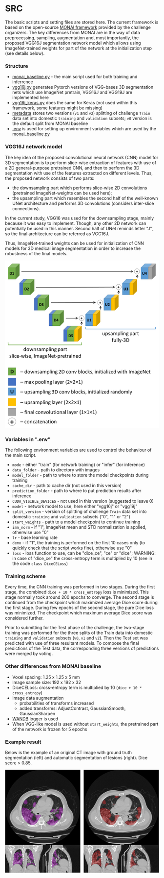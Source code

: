 # SRC

The basic scripts and setting files are stored here.
The current framework is based on the open-source [MONAI framework](https://github.com/Project-MONAI/tutorials/tree/master/3d_segmentation/challenge_baseline/)
provided by the challenge organizers.
The key differences from MONAI are in the way of data preprocessing, sampling, augmentation and, most importantly,
the proposed VGG16J segmentation network model which allows using ImageNet-trained weights for part of the network
at the initialization step (see details below).
  

### Structure

* [monai_baseline.py](monai_baseline.py) - the main script used for both training and inferrence
* [vgg16j.py](vgg16j.py) generates Pytorch versions of VGG-bases 3D segmentation nets which use ImageNet pretrain,
VGG16J and VGG19J are implemented here
* [vgg16j_keras.py](vgg16j_keras.py) does the same for Keras 
(not used within this framework, some features might be missing)
* [metadata](metadata) stores two versions (`v1` and `v2`) splitting of challenge `Train` data set into 
domestic `training` and `validation` subsets; `v0` version is the default split from MONAI baseline 
* [.env](.env) is used for setting up environment variables which are used by the [monai_baseline.py](monai_baseline.py)

### VGG16J network model

The key idea of the proposed convolutional neural network (CNN) model for 3D segmentation is to perform slice-wise
extraction of features with use of a 2D general-purpose pretrained CNN, and then to perform the 3D segmentation with 
use of the features extracted on different levels.
Thus, the proposed network consists of two parts:
* the downsampling part which performs slice-wise 2D convolutions 
(pretrained ImageNet-weights can be used here);
* the upsampling part which resembles the second half of the well-known UNet architecture and performs 3D convolutions 
(considers inter-slice connections). 

In the current study, VGG16 was used for the downsampling stage, mainly because it was easy to implement. 
Though, any other 2D network can potentially be used in this manner.
Second half of UNet reminds letter "J", so the final architecture can be referred as VGG16J.

Thus, ImageNet-trained weights can be used for initialization of CNN models for 3D medical image segmentation in order to increase the robustness of the final models.

![Alt text](vgg16j_scheme.png "VGG16J network scheme")

### Variables in ".env"

The following environment variables are used to control the behaviour of the main script. 

* `mode` - either "train" (for network training) or "infer" (for inference)
* `data_folder` - path to directory with images
* `model_folder` - path to where to store the model checkpoints during training
* `cache_dir` - path to cache dir (not used in this version)
* `prediction_folder` - path to where to put prediction results after inference
* `CUDA_VISIBLE_DEVICES` - not used in this version (suggested to leave 0)
* `model` - network model to use, here either "vgg16j" or "vgg19j"
* `split_version` - version of splitting of challenge `Train` data set into 
domestic `training` and `validation` subsets ("0", "1" or "2")
* `start_weights` - path to a model checkpoint to continue training
* `imn_norm` - if "1", ImageNet mean and STD normalization is applied, otherwise use "0"
* `lr` - base learning rate
* `demo` - if "1", the training is performed on the first 10 cases only (to quickly check that the script works fine), 
otherwise use "0"
* `loss` - loss function to use, can be "dice_ce", "ce" or "dice"; 
WARNING: in case of "dice_ce" the cross-entropy term is multiplied by 10 (see in the code `class DiceCELoss`)

### Training scheme

Every time, the CNN training was performed in two stages. 
During the first stage, the combined `dice + 10 * cross_entropy` loss is minimized.
This stage normally took around 200 epochs to converge. 
The second stage is continued from the checkpoint which maximized average Dice score during the first stage.
During few epochs of the second stage, the pure Dice loss was minimized.
The checkpoint which maximum average Dice score was considered further.

Prior to submitting for the Test phase of the challenge, the two-stage training was performed for the three
splits of the Train data into domestic `training` and `validation` subsets (`v0`, `v1` and `v2`).
Then the Test set was predicted with use of three resultant models. 
To compose the final predictions of the Test data, 
the corresponding three versions of predictions were merged by voting.    

### Other differences from MONAI baseline

* Voxel spacing: 1.25 x 1.25 x 5 mm
* Image sample size: 192 x 192 x 32
* DiceCELoss: cross-entropy term is multiplied by 10 (`dice + 10 * cross_entropy`)
* Image data augmentation
    * probabilities of transforms increased
    * added transforms: AdjustContrast, GaussianSmooth, GaussianSharpen
* [WANDB](https://wandb.ai) logger is used
* When VGG-like model is used without `start_weights`, the pretrained part of the network is frozen for 5 epochs 

### Example result

Below is the example of an original CT image with ground truth segmentation (left) 
and automatic segmentation of lesions (right). 
Dice score > 0.85. 

![Alt text](prediction_example.png "Example of prediction of COVID-19 lesions")
